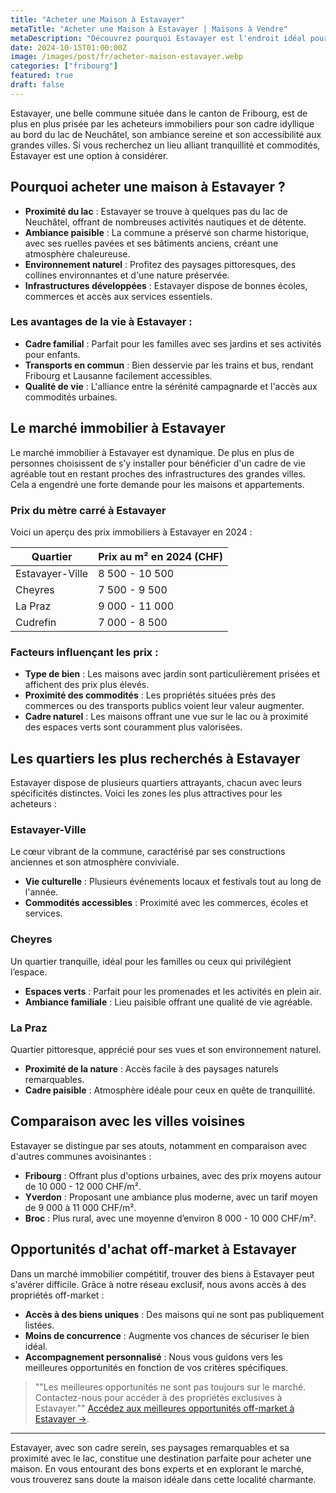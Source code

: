 ```yaml
--- 
title: "Acheter une Maison à Estavayer" 
metaTitle: "Acheter une Maison à Estavayer | Maisons à Vendre" 
metaDescription: "Découvrez pourquoi Estavayer est l'endroit idéal pour acheter une maison. Explorez le marché immobilier local, les quartiers recherchés et nos conseils pour réussir votre achat." 
date: 2024-10-15T01:00:00Z 
image: /images/post/fr/acheter-maison-estavayer.webp 
categories: ["fribourg"] 
featured: true 
draft: false 
--- 
```


Estavayer, une belle commune située dans le canton de Fribourg, est de plus en plus prisée par les acheteurs immobiliers pour son cadre idyllique au bord du lac de Neuchâtel, son ambiance sereine et son accessibilité aux grandes villes. Si vous recherchez un lieu alliant tranquillité et commodités, Estavayer est une option à considérer.

## Pourquoi acheter une maison à Estavayer ? 

- **Proximité du lac** : Estavayer se trouve à quelques pas du lac de Neuchâtel, offrant de nombreuses activités nautiques et de détente.
- **Ambiance paisible** : La commune a préservé son charme historique, avec ses ruelles pavées et ses bâtiments anciens, créant une atmosphère chaleureuse.
- **Environnement naturel** : Profitez des paysages pittoresques, des collines environnantes et d'une nature préservée.
- **Infrastructures développées** : Estavayer dispose de bonnes écoles, commerces et accès aux services essentiels.

### Les avantages de la vie à Estavayer :

- **Cadre familial** : Parfait pour les familles avec ses jardins et ses activités pour enfants.
- **Transports en commun** : Bien desservie par les trains et bus, rendant Fribourg et Lausanne facilement accessibles.
- **Qualité de vie** : L'alliance entre la sérénité campagnarde et l'accès aux commodités urbaines.

## Le marché immobilier à Estavayer

Le marché immobilier à Estavayer est dynamique. De plus en plus de personnes choisissent de s’y installer pour bénéficier d'un cadre de vie agréable tout en restant proches des infrastructures des grandes villes. Cela a engendré une forte demande pour les maisons et appartements.

### Prix du mètre carré à Estavayer

Voici un aperçu des prix immobiliers à Estavayer en 2024 :

| Quartier                | Prix au m² en 2024 (CHF) |
|------------------------|--------------------------|
| Estavayer-Ville        | 8 500 - 10 500          |
| Cheyres                | 7 500 - 9 500           |
| La Praz                | 9 000 - 11 000          |
| Cudrefin               | 7 000 - 8 500           |

### Facteurs influençant les prix :

- **Type de bien** : Les maisons avec jardin sont particulièrement prisées et affichent des prix plus élevés.
- **Proximité des commodités** : Les propriétés situées près des commerces ou des transports publics voient leur valeur augmenter.
- **Cadre naturel** : Les maisons offrant une vue sur le lac ou à proximité des espaces verts sont couramment plus valorisées.

## Les quartiers les plus recherchés à Estavayer

Estavayer dispose de plusieurs quartiers attrayants, chacun avec leurs spécificités distinctes. Voici les zones les plus attractives pour les acheteurs :

### Estavayer-Ville

Le cœur vibrant de la commune, caractérisé par ses constructions anciennes et son atmosphère conviviale.

- **Vie culturelle** : Plusieurs événements locaux et festivals tout au long de l'année.
- **Commodités accessibles** : Proximité avec les commerces, écoles et services.

### Cheyres

Un quartier tranquille, idéal pour les familles ou ceux qui privilégient l’espace.

- **Espaces verts** : Parfait pour les promenades et les activités en plein air.
- **Ambiance familiale** : Lieu paisible offrant une qualité de vie agréable.

### La Praz

Quartier pittoresque, apprécié pour ses vues et son environnement naturel.

- **Proximité de la nature** : Accès facile à des paysages naturels remarquables.
- **Cadre paisible** : Atmosphère idéale pour ceux en quête de tranquillité.

## Comparaison avec les villes voisines

Estavayer se distingue par ses atouts, notamment en comparaison avec d'autres communes avoisinantes :

- **Fribourg** : Offrant plus d'options urbaines, avec des prix moyens autour de 10 000 - 12 000 CHF/m².
- **Yverdon** : Proposant une ambiance plus moderne, avec un tarif moyen de 9 000 à 11 000 CHF/m².
- **Broc** : Plus rural, avec une moyenne d’environ 8 000 - 10 000 CHF/m².

## Opportunités d'achat off-market à Estavayer

Dans un marché immobilier compétitif, trouver des biens à Estavayer peut s'avérer difficile. Grâce à notre réseau exclusif, nous avons accès à des propriétés off-market :

- **Accès à des biens uniques** : Des maisons qui ne sont pas publiquement listées.
- **Moins de concurrence** : Augmente vos chances de sécuriser le bien idéal.
- **Accompagnement personnalisé** : Nous vous guidons vers les meilleures opportunités en fonction de vos critères spécifiques.

> ""Les meilleures opportunités ne sont pas toujours sur le marché. Contactez-nous pour accéder à des propriétés exclusives à Estavayer.""
[Accédez aux meilleures opportunités off-market à Estavayer ->](/contact).

---

Estavayer, avec son cadre serein, ses paysages remarquables et sa proximité avec le lac, constitue une destination parfaite pour acheter une maison. En vous entourant des bons experts et en explorant le marché, vous trouverez sans doute la maison idéale dans cette localité charmante.